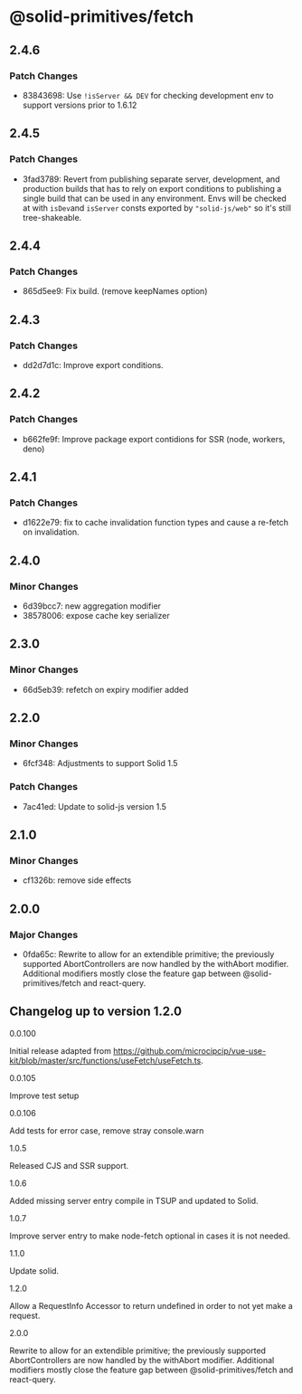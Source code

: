 # @solid-primitives/fetch

## 2.4.6

### Patch Changes

- 83843698: Use `!isServer && DEV` for checking development env to support versions prior to 1.6.12

## 2.4.5

### Patch Changes

- 3fad3789: Revert from publishing separate server, development, and production builds that has to rely on export conditions
  to publishing a single build that can be used in any environment.
  Envs will be checked at with `isDev`and `isServer` consts exported by `"solid-js/web"` so it's still tree-shakeable.

## 2.4.4

### Patch Changes

- 865d5ee9: Fix build. (remove keepNames option)

## 2.4.3

### Patch Changes

- dd2d7d1c: Improve export conditions.

## 2.4.2

### Patch Changes

- b662fe9f: Improve package export contidions for SSR (node, workers, deno)

## 2.4.1

### Patch Changes

- d1622e79: fix to cache invalidation function types and cause a re-fetch on invalidation.

## 2.4.0

### Minor Changes

- 6d39bcc7: new aggregation modifier
- 38578006: expose cache key serializer

## 2.3.0

### Minor Changes

- 66d5eb39: refetch on expiry modifier added

## 2.2.0

### Minor Changes

- 6fcf348: Adjustments to support Solid 1.5

### Patch Changes

- 7ac41ed: Update to solid-js version 1.5

## 2.1.0

### Minor Changes

- cf1326b: remove side effects

## 2.0.0

### Major Changes

- 0fda65c: Rewrite to allow for an extendible primitive; the previously supported AbortControllers are now handled by the withAbort modifier. Additional modifiers mostly close the feature gap between @solid-primitives/fetch and react-query.

## Changelog up to version 1.2.0

0.0.100

Initial release adapted from https://github.com/microcipcip/vue-use-kit/blob/master/src/functions/useFetch/useFetch.ts.

0.0.105

Improve test setup

0.0.106

Add tests for error case, remove stray console.warn

1.0.5

Released CJS and SSR support.

1.0.6

Added missing server entry compile in TSUP and updated to Solid.

1.0.7

Improve server entry to make node-fetch optional in cases it is not needed.

1.1.0

Update solid.

1.2.0

Allow a RequestInfo Accessor to return undefined in order to not yet make a request.

2.0.0

Rewrite to allow for an extendible primitive; the previously supported AbortControllers are now handled by the withAbort modifier. Additional modifiers mostly close the feature gap between @solid-primitives/fetch and react-query.
